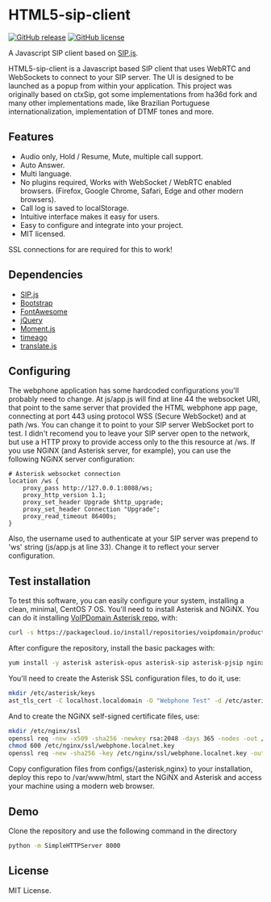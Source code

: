 # HTML5-sip-client
[![GitHub release](https://img.shields.io/github/release/ernaniaz/HTML5-sip-client.svg?maxAge=2592000)](https://github.com/ernaniaz/HTML5-sip-client)
[![GitHub license](https://img.shields.io/github/license/ernaniaz/HTML5-sip-client.svg)](https://github.com/ernaniaz/HTML5-sip-client)

A Javascript SIP client based on [SIP.js](http://sipjs.com/).

HTML5-sip-client is a Javascript based SIP client that uses WebRTC and WebSockets to connect to your SIP server.  The UI is designed to be launched as a popup from within your application.  This project was originally based on ctxSip, got some implementations from ha36d fork and many other implementations made, like Brazilian Portuguese internationalization, implementation of DTMF tones and more.

## Features

- Audio only, Hold / Resume, Mute, multiple call support.
- Auto Answer.
- Multi language.
- No plugins required, Works with WebSocket / WebRTC enabled browsers. (Firefox, Google Chrome, Safari, Edge and other modern browsers).
- Call log is saved to localStorage.
- Intuitive interface makes it easy for users.
- Easy to configure and integrate into your project.
- MIT licensed.

SSL connections for are required for this to work!

## Dependencies

- [SIP.js](http://sipjs.com/)
- [Bootstrap](http://getbootstrap.com/)
- [FontAwesome](http://fortawesome.github.io/Font-Awesome/)
- [jQuery](http://jquery.com/)
- [Moment.js](http://momentjs.com/)
- [timeago](https://timeago.yarp.com/)
- [translate.js](http://www.openxrest.com/translatejs/)

## Configuring

The webphone application has some hardcoded configurations you'll probably need to change. At js/app.js will find at line 44 the websocket URI, that point to the same server that provided the HTML webphone app page, connecting at port 443 using protocol WSS (Secure WebSocket) and at path /ws. You can change it to point to your SIP server WebSocket port to test. I didn't recomend you to leave your SIP server open to the network, but use a HTTP proxy to provide access only to the this resource at /ws. If you use NGiNX (and Asterisk server, for example), you can use the following NGiNX server configuration:

```
# Asterisk websocket connection
location /ws {
    proxy_pass http://127.0.0.1:8088/ws;
    proxy_http_version 1.1;
    proxy_set_header Upgrade $http_upgrade;
    proxy_set_header Connection "Upgrade";
    proxy_read_timeout 86400s;
}
```

Also, the username used to authenticate at your SIP server was prepend to 'ws' string (js/app.js at line 33). Change it to reflect your server configuration.

## Test installation

To test this software, you can easily configure your system, installing a clean, minimal, CentOS 7 OS. You'll need to install Asterisk and NGiNX. You can do it installing [VoIPDomain Asterisk repo](https://packagecloud.io/voipdomain/production), with:

```bash
curl -s https://packagecloud.io/install/repositories/voipdomain/production/script.rpm.sh | sudo bash
```

After configure the repository, install the basic packages with:

```bash
yum install -y asterisk asterisk-opus asterisk-sip asterisk-pjsip nginx
```

You'll need to create the Asterisk SSL configuration files, to do it, use:

```bash
mkdir /etc/asterisk/keys
ast_tls_cert -C localhost.localdomain -O "Webphone Test" -d /etc/asterisk/keys
```

And to create the NGiNX self-signed certificate files, use:

```bash
mkdir /etc/nginx/ssl
openssl req -new -x509 -sha256 -newkey rsa:2048 -days 365 -nodes -out /etc/nginx/ssl/webphone.localnet.pem -keyout /etc/nginx/ssl/webphone.localnet.key
chmod 600 /etc/nginx/ssl/webphone.localnet.key
openssl req -new -sha256 -key /etc/nginx/ssl/webphone.localnet.key -out /etc/nginx/ssl/webphone.localnet.csr
```

Copy configuration files from configs/{asterisk,nginx} to your installation, deploy this repo to /var/www/html, start the NGiNX and Asterisk and access your machine using a modern web browser.

## Demo

Clone the repository and use the following command in the directory
```bash
python -m SimpleHTTPServer 8000
```

## License
MIT License.
